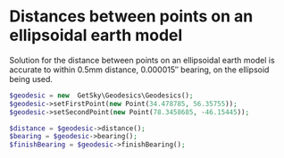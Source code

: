 Distances between points on an ellipsoidal earth model
===================================================================

Solution for the distance between points on an ellipsoidal earth model is accurate to within 0.5mm distance, 0.000015″ bearing, on the ellipsoid being used.

```php
$geodesic = new  GetSky\Geodesics\Geodesics();
$geodesic->setFirstPoint(new Point(34.478785, 56.35755));
$geodesic->setSecondPoint(new Point(78.3458685, -46.15445));

$distance = $geodesic->distance();
$bearing = $geodesic->bearing();
$finishBearing = $geodesic->finishBearing();
```
